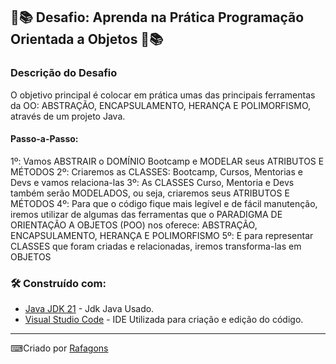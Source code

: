 ## 📖📚   Desafio: Aprenda na Prática Programação Orientada a Objetos  📖📚

### Descrição do Desafio

O objetivo principal é colocar em prática umas das principais ferramentas da OO: ABSTRAÇÃO, ENCAPSULAMENTO, HERANÇA E POLIMORFISMO, através de um projeto Java.

#### Passo-a-Passo:

1º: Vamos ABSTRAIR o DOMÍNIO Bootcamp e MODELAR seus ATRIBUTOS E MÉTODOS
2º: Criaremos as CLASSES: Bootcamp, Cursos, Mentorias e Devs e vamos relaciona-las
3º: As CLASSES Curso, Mentoria e Devs também serão MODELADOS, ou seja, criaremos seus ATRIBUTOS E MÉTODOS
4º: Para que o código fique mais legível e de fácil manutenção, iremos utilizar de algumas das ferramentas que o PARADIGMA DE ORIENTAÇÃO A OBJETOS (POO) nos oferece: ABSTRAÇÃO, ENCAPSULAMENTO, HERANÇA E POLIMORFISMO
5º: E para representar CLASSES que foram criadas e relacionadas, iremos transforma-las em OBJETOS


### 🛠️ Construído com:


* [Java JDK 21](https://www.oracle.com/middleeast/java/technologies/downloads/) - Jdk Java Usado.
* [Visual Studio Code](https://code.visualstudio.com/) - IDE Utilizada para criação e edição do código.

---


⌨Criado por [Rafagons](https://github.com/Rafagons)